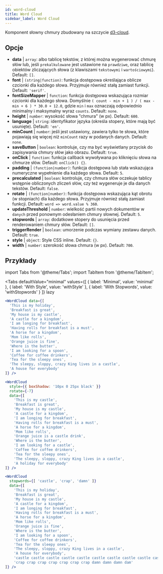 ```yaml
---
id: word-cloud 
title: Word Cloud
sidebar_label: Word Cloud
---
```


Komponent słowny chmury zbudowany na szczycie [d3-cloud](https://github.com/jasondavies/d3-cloud).

## Opcje

* __data__ | `array`: albo tablicę tekstów, z której można wygenerować chmurę słów lub, jeśli `prekalkulowane` jest ustawione na `prawdziwe`, oraz tablicę obiektów zliczających słowa (z klawiszami `tekstowymi` i `wartościowymi`). Default: `[]`.
* __font__ | `(string|function)`: funkcja dostępowa określająca oblicze czcionki dla każdego słowa. Przyjmuje również stałą zamiast funkcji. Default: `'serif'`.
* __fontSizeMapper__ | `function`: funkcja dostępowa wskazująca rozmiar czcionki dla każdego słowa. Domyślnie `( count - min + 1 ) / ( max - min + 6 ) * 30.0 + 12.0`, gdzie `min` i `max` oznaczają odpowiednio minimalny i maksymalny wyraz `counts`. Default: `none`.
* __height__ | `number`: wysokość słowa "chmura" (w px). Default: `600`.
* __language__ | `string`: identyfikator języka (określa stopery, które mają być usunięte). Default: `'en'`.
* __minCount__ | `number`: jeśli jest ustawiony, zawiera tylko te słowa, które pojawiają się więcej niż `minCount` razy w podanych danych. Default: `none`.
* __saveButton__ | `boolean`: kontroluje, czy ma być wyświetlany przycisk do zapisywania chmury słów jako obrazu. Default: `true`.
* __onClick__ | `function`: funkcja callback wywoływana po kliknięciu słowa na chmurze słów. Default: `onClick() {}`.
* __padding__ | `(function|number)`: funkcja dostępowa lub stała wskazująca numeryczne wypełnienie dla każdego słowa. Default: `5`.
* __precalculated__ | `boolean`: kontroluje, czy chmura słów oczekuje tablicy wstępnie obliczonych zliczeń słów, czy też wygeneruje je dla danych tekstów. Default: `false`.
* __rotate__ | `(function|number)`: funkcja dostępowa wskazująca kąt obrotu (w stopniach) dla każdego słowa. Przyjmuje również stałą zamiast funkcji. Default: `word => word.value % 360`.
* __updateThreshold__ | `number`: wielkość partii nowych dokumentów w `danych` przed ponownym odesłaniem chmury słownej. Default: `5`.
* __stopwords__ | `array`: dodatkowe stopery do usunięcia przed renderowaniem chmury słów. Default: `[]`.
* __triggerRender__ | `boolean`: umorzenie podczas wymiany zestawu danych. Default: `true`.
* __style__ | `object`: Style CSS inline. Default: `{}`.
* __width__ | `number`: szerokość słowa chmura (w px). Default: `700`.


## Przykłady

import Tabs from '@theme/Tabs';
import TabItem from '@theme/TabItem';

<Tabs
    defaultValue="minimal"
    values={[
        { label: 'Minimal', value: 'minimal' },
        { label: 'With Style', value: 'withStyle' },
        { label: 'With Stopwords', value: 'withStopwords' }
    ]}
    lazy
>

<TabItem value="minimal">

```jsx live
<WordCloud data={[
  'This is my holiday', 
  'Breakfast is great', 
  'My house is my castle', 
  'A castle for a kingdom', 
  'I am longing for breakfast',
  'Having rolls for breakfast is a must',
  'A horse for a kingdom',
  'Mom like rolls',
  'Orange juice is fine',
  'Where is the butter',
  'I am looking for a spoon',
  'Coffee for coffee drinkers',
  'Tea for the sleepy ones',
  'The sleepy, sloppy, crazy King lives in a castle',
  'A house for everybody'
]} />
```
</TabItem>

<TabItem value="withStyle">

```jsx live
<WordCloud 
  style={{ boxShadow: '10px 0 25px black' }}
  rotate={-7}
  data={[
    'This is my castle', 
    'Breakfast is great', 
    'My house is my castle', 
    'A castle for a kingdom', 
    'I am longing for breakfast',
    'Having rolls for breakfast is a must',
    'A horse for a kingdom',
    'Mom like rolls',
    'Orange juice is a castle drink',
    'Where is the butter',
    'I am looking for a castle',
    'Coffee for coffee drinkers',
    'Tea for the sleepy ones',
    'The sleepy, sloppy, crazy King lives in a castle',
    'A holiday for everybody'
]} />
```
</TabItem>

<TabItem value="withStopwords">

```jsx live
<WordCloud 
  stopwords={[ 'castle', 'crap', 'damn' ]}
  data={[
    'This is my holiday', 
    'Breakfast is great', 
    'My house is my castle', 
    'A castle for a kingdom', 
    'I am longing for breakfast',
    'Having rolls for breakfast is a must',
    'A horse for a kingdom',
    'Mom like rolls',
    'Orange juice is fine',
    'Where is the butter',
    'I am looking for a spoon',
    'Coffee for coffee drinkers',
    'Tea for the sleepy ones',
    'The sleepy, sloppy, crazy King lives in a castle',
    'A house for everybody',
    'castle castle castle castle castle castle castle castle castle castle',
    'crap crap crap crap crap crap crap damn damn damn dam'
]} />
```

</TabItem>

</Tabs>
